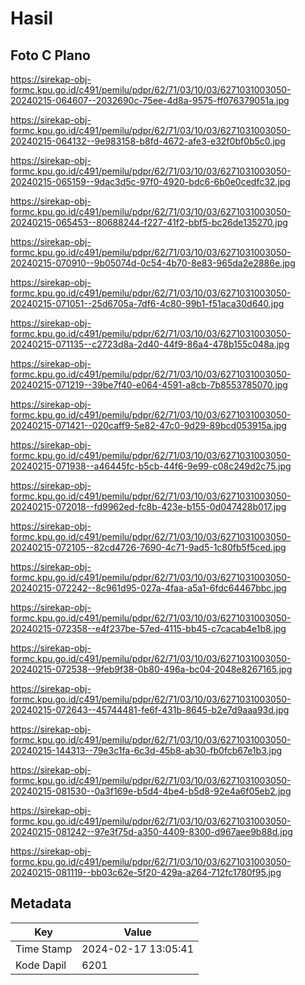# Hasil

## Foto C Plano

https://sirekap-obj-formc.kpu.go.id/c491/pemilu/pdpr/62/71/03/10/03/6271031003050-20240215-064607--2032690c-75ee-4d8a-9575-ff076379051a.jpg

https://sirekap-obj-formc.kpu.go.id/c491/pemilu/pdpr/62/71/03/10/03/6271031003050-20240215-064132--9e983158-b8fd-4672-afe3-e32f0bf0b5c0.jpg

https://sirekap-obj-formc.kpu.go.id/c491/pemilu/pdpr/62/71/03/10/03/6271031003050-20240215-065159--9dac3d5c-97f0-4920-bdc6-6b0e0cedfc32.jpg

https://sirekap-obj-formc.kpu.go.id/c491/pemilu/pdpr/62/71/03/10/03/6271031003050-20240215-065453--80688244-f227-41f2-bbf5-bc26de135270.jpg

https://sirekap-obj-formc.kpu.go.id/c491/pemilu/pdpr/62/71/03/10/03/6271031003050-20240215-070910--9b05074d-0c54-4b70-8e83-965da2e2886e.jpg

https://sirekap-obj-formc.kpu.go.id/c491/pemilu/pdpr/62/71/03/10/03/6271031003050-20240215-071051--25d6705a-7df6-4c80-99b1-f51aca30d640.jpg

https://sirekap-obj-formc.kpu.go.id/c491/pemilu/pdpr/62/71/03/10/03/6271031003050-20240215-071135--c2723d8a-2d40-44f9-86a4-478b155c048a.jpg

https://sirekap-obj-formc.kpu.go.id/c491/pemilu/pdpr/62/71/03/10/03/6271031003050-20240215-071219--39be7f40-e064-4591-a8cb-7b8553785070.jpg

https://sirekap-obj-formc.kpu.go.id/c491/pemilu/pdpr/62/71/03/10/03/6271031003050-20240215-071421--020caff9-5e82-47c0-9d29-89bcd053915a.jpg

https://sirekap-obj-formc.kpu.go.id/c491/pemilu/pdpr/62/71/03/10/03/6271031003050-20240215-071938--a46445fc-b5cb-44f6-9e99-c08c249d2c75.jpg

https://sirekap-obj-formc.kpu.go.id/c491/pemilu/pdpr/62/71/03/10/03/6271031003050-20240215-072018--fd9962ed-fc8b-423e-b155-0d047428b017.jpg

https://sirekap-obj-formc.kpu.go.id/c491/pemilu/pdpr/62/71/03/10/03/6271031003050-20240215-072105--82cd4726-7690-4c71-9ad5-1c80fb5f5ced.jpg

https://sirekap-obj-formc.kpu.go.id/c491/pemilu/pdpr/62/71/03/10/03/6271031003050-20240215-072242--8c961d95-027a-4faa-a5a1-6fdc64467bbc.jpg

https://sirekap-obj-formc.kpu.go.id/c491/pemilu/pdpr/62/71/03/10/03/6271031003050-20240215-072358--e4f237be-57ed-4115-bb45-c7cacab4e1b8.jpg

https://sirekap-obj-formc.kpu.go.id/c491/pemilu/pdpr/62/71/03/10/03/6271031003050-20240215-072538--9feb9f38-0b80-496a-bc04-2048e8267165.jpg

https://sirekap-obj-formc.kpu.go.id/c491/pemilu/pdpr/62/71/03/10/03/6271031003050-20240215-072643--45744481-fe6f-431b-8645-b2e7d9aaa93d.jpg

https://sirekap-obj-formc.kpu.go.id/c491/pemilu/pdpr/62/71/03/10/03/6271031003050-20240215-144313--79e3c1fa-6c3d-45b8-ab30-fb0fcb67e1b3.jpg

https://sirekap-obj-formc.kpu.go.id/c491/pemilu/pdpr/62/71/03/10/03/6271031003050-20240215-081530--0a3f169e-b5d4-4be4-b5d8-92e4a6f05eb2.jpg

https://sirekap-obj-formc.kpu.go.id/c491/pemilu/pdpr/62/71/03/10/03/6271031003050-20240215-081242--97e3f75d-a350-4409-8300-d967aee9b88d.jpg

https://sirekap-obj-formc.kpu.go.id/c491/pemilu/pdpr/62/71/03/10/03/6271031003050-20240215-081119--bb03c62e-5f20-429a-a264-712fc1780f95.jpg


## Metadata

| Key        | Value               |
| ---------- | ------------------- |
| Time Stamp | 2024-02-17 13:05:41 |
| Kode Dapil | 6201                |




